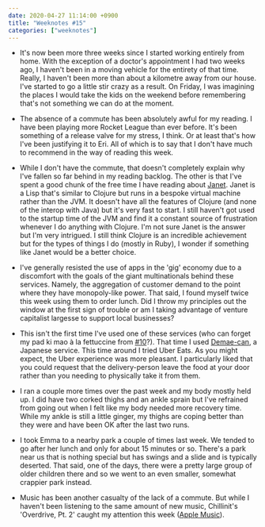 ```yaml
---
date: 2020-04-27 11:14:00 +0900
title: "Weeknotes #15"
categories: ["weeknotes"]
---
```


- It's now been more three weeks since I started working entirely from home. With the exception of a doctor's appointment I had two weeks ago, I haven't been in a moving vehicle for the entirety of that time. Really, I haven't been more than about a kilometre away from our house. I've started to go a little stir crazy as a result. On Friday, I was imagining the places I would take the kids on the weekend before remembering that's not something we can do at the moment.

- The absence of a commute has been absolutely awful for my reading. I have been playing more Rocket League than ever before. It's been something of a release valve for my stress, I think. Or at least that's how I've been justifying it to Eri. All of which is to say that I don't have much to recommend in the way of reading this week.

- While I don't have the commute, that doesn't completely explain why I've fallen so far behind in my reading backlog. The other is that I've spent a good chunk of the free time I have reading about [Janet](https://janet-lang.org). Janet is a Lisp that's similar to Clojure but runs in a bespoke virtual machine rather than the JVM. It doesn't have all the features of Clojure (and none of the interop with Java) but it's very fast to start. I still haven't got used to the startup time of the JVM and find it a constant source of frustration whenever I do anything with Clojure. I'm not sure Janet is the answer but I'm very intrigued. I still think Clojure is an incredible achievement but for the types of things I do (mostly in Ruby), I wonder if something like Janet would be a better choice.

- I've generally resisted the use of apps in the 'gig' economy due to a discomfort with the goals of the giant multinationals behind these services. Namely, the aggregation of customer demand to the point where they have monopoly-like power. That said, I found myself twice this week using them to order lunch. Did I throw my principles out the window at the first sign of trouble or am I taking advantage of venture capitalist largesse to support local businesses?

- This isn't the first time I've used one of these services (who can forget my pad ki mao à la fettuccine from [#10](https://updates.inqk.net/post/1584929520.html)?). That time I used [Demae-can](https://demae-can.com), a Japanese service. This time around I tried Uber Eats. As you might expect, the Uber experience was more pleasant. I particularly liked that you could request that the delivery-person leave the food at your door rather than you needing to physically take it from them.

- I ran a couple more times over the past week and my body mostly held up. I did have two corked thighs and an ankle sprain but I've refrained from going out when I felt like my body needed more recovery time. While my ankle is still a little ginger, my thighs are coping better than they were and have been OK after the last two runs.

- I took Emma to a nearby park a couple of times last week. We tended to go after her lunch and only for about 15 minutes or so. There's a park near us that is nothing special but has swings and a slide and is typically deserted. That said, one of the days, there were a pretty large group of older children there and so we went to an even smaller, somewhat crappier park instead.

- Music has been another casualty of the lack of a commute. But while I haven't been listening to the same amount of new music, Chillinit's 'Overdrive, Pt. 2' caught my attention this week ([Apple Music](https://music.apple.com/us/album/overdrive-pt-2/1508082494?i=1508083012)).
